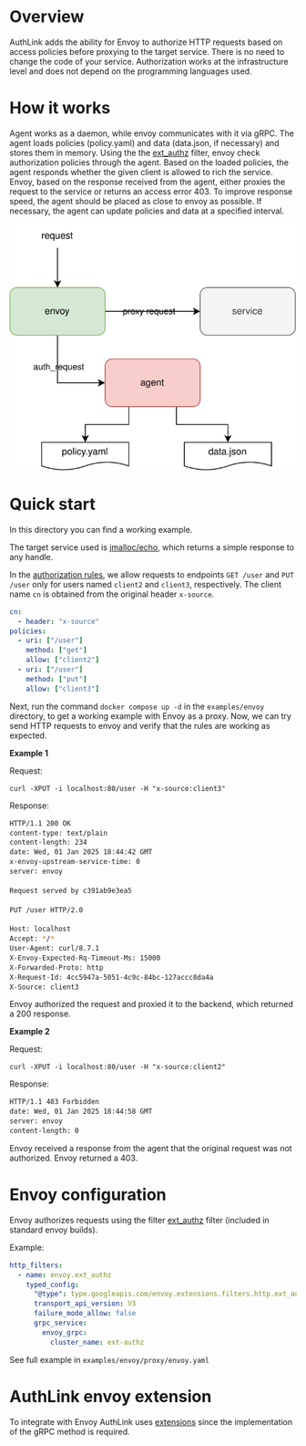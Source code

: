 # Overview 

AuthLink adds the ability for Envoy to authorize HTTP requests based on access policies before proxying to the target service. There is no need to change the code of your service. Authorization works at the infrastructure level and does not depend on the programming languages used.

# How it works

Agent works as a daemon, while envoy communicates with it via gRPC. The agent loads policies (policy.yaml) and data (data.json, if necessary) and stores them in memory. Using the the [ext_authz](https://www.envoyproxy.io/docs/envoy/latest/configuration/http/http_filters/ext_authz_filter) filter, envoy check authorization policies through the agent. Based on the loaded policies, the agent responds whether the given client is allowed to rich the service. Envoy, based on the response received from the agent, either proxies the request to the service or returns an access error 403. To improve response speed, the agent should be placed as close to envoy as possible. If necessary, the agent can update policies and data at a specified interval.

![img-desc](./envoy-arch.svg)

# Quick start 

In this directory you can find a working example.

The target service used is [jmalloc/echo](https://github.com/jmalloc/echo-server), which returns a simple response to any handle.

In the [authorization rules](./agent/policy.yaml), we allow requests to endpoints `GET /user` and `PUT /user` only for users named `client2` and `client3`, respectively. 
The client name `cn` is obtained from the original header `x-source`.

```yaml
cn:
  - header: "x-source"
policies:
  - uri: ["/user"]
    method: ["get"]
    allow: ["client2"]
  - uri: ["/user"]
    method: ["put"]
    allow: ["client3"]
```

Next, run the command `docker compose up -d` in the `examples/envoy` directory, to get a working example with Envoy as a proxy. Now, we can try send HTTP requests to envoy and verify that the rules are working as expected.

**Example 1**

Request:

```curl
curl -XPUT -i localhost:80/user -H "x-source:client3"
```

Response:

```bash
HTTP/1.1 200 OK
content-type: text/plain
content-length: 234
date: Wed, 01 Jan 2025 18:44:42 GMT
x-envoy-upstream-service-time: 0
server: envoy

Request served by c391ab9e3ea5

PUT /user HTTP/2.0

Host: localhost
Accept: */*
User-Agent: curl/8.7.1
X-Envoy-Expected-Rq-Timeout-Ms: 15000
X-Forwarded-Proto: http
X-Request-Id: 4cc5947a-5051-4c9c-84bc-127accc8da4a
X-Source: client3

```

Envoy authorized the request and proxied it to the backend, which returned a 200 response.

**Example 2**

Request:

```curl
curl -XPUT -i localhost:80/user -H "x-source:client2"
```

Response:

```bash
HTTP/1.1 403 Forbidden
date: Wed, 01 Jan 2025 18:44:58 GMT
server: envoy
content-length: 0
```

Envoy received a response from the agent that the original request was not authorized. Envoy returned a 403.

# Envoy configuration

Envoy authorizes requests using the filter [ext_authz](https://www.envoyproxy.io/docs/envoy/latest/configuration/http/http_filters/ext_authz_filter) filter (included in standard envoy builds). 

Example:

```yaml
http_filters:
  - name: envoy.ext_authz
    typed_config:
      "@type": type.googleapis.com/envoy.extensions.filters.http.ext_authz.v3.ExtAuthz
      transport_api_version: V3
      failure_mode_allow: false
      grpc_service:
        envoy_grpc:
          cluster_name: ext-authz
```

See full example in `examples/envoy/proxy/envoy.yaml`

# AuthLink envoy extension

To integrate with Envoy AuthLink uses [extensions](https://github.com/goauthlink/authlink/tree/master/envoy) since the implementation of the gRPC method is required.